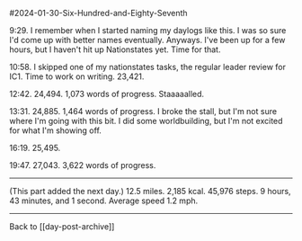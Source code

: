 #2024-01-30-Six-Hundred-and-Eighty-Seventh

9:29.  I remember when I started naming my daylogs like this.  I was so sure I'd come up with better names eventually.  Anyways.  I've been up for a few hours, but I haven't hit up Nationstates yet.  Time for that.

10:58.  I skipped one of my nationstates tasks, the regular leader review for IC1.  Time to work on writing.  23,421.

12:42.  24,494.  1,073 words of progress.  Staaaaalled.

13:31.  24,885.  1,464 words of progress.  I broke the stall, but I'm not sure where I'm going with this bit.  I did some worldbuilding, but I'm not excited for what I'm showing off.

16:19.  25,495.

19:47.  27,043.  3,622 words of progress.

---
(This part added the next day.)  12.5 miles.  2,185 kcal.  45,976 steps.  9 hours, 43 minutes, and 1 second.  Average speed 1.2 mph.

---
Back to [[day-post-archive]]